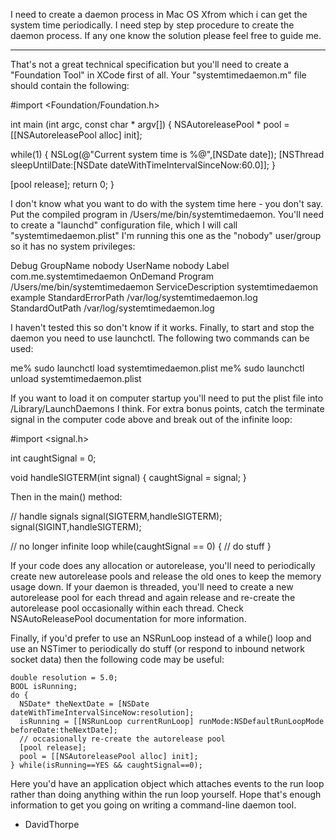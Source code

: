 I need to create a daemon process in Mac OS Xfrom which i can get the system time periodically. I need step by step procedure to create the daemon process. If any one know the solution please feel free to guide me.

----

That's not a great technical specification but you'll need to create a "Foundation Tool" in XCode first of all. Your "systemtimedaemon.m" file should contain the following:

    
#import <Foundation/Foundation.h>

int main (int argc, const char * argv[]) {
 NSAutoreleasePool * pool = [[NSAutoreleasePool alloc] init];

 while(1) {
   NSLog(@"Current system time is %@",[NSDate date]);
   [NSThread sleepUntilDate:[NSDate dateWithTimeIntervalSinceNow:60.0]];
 }

 [pool release];
 return 0;
}



I don't know what you want to do with the system time here - you don't say. Put the compiled program in /Users/me/bin/systemtimedaemon. You'll need to create a "launchd" configuration file, which I will call "systemtimedaemon.plist" I'm running this one as the "nobody" user/group so it has no system privileges:

    
<?xml version="1.0" encoding="UTF-8"?>
<!DOCTYPE plist PUBLIC "-//Apple Computer//DTD PLIST 1.0//EN" "http://www.apple.com/DTDs/PropertyList-1.0.dtd">
<plist version="1.0">
<dict>
	<key>Debug</key>
	<false/>
	<key>GroupName</key>
	<string>nobody</string>
	<key>UserName</key>
	<string>nobody</string>
	<key>Label</key>
	<string>com.me.systemtimedaemon</string>
	<key>OnDemand</key>
	<false/>
	<key>Program</key>
	<string>/Users/me/bin/systemtimedaemon</string>
	<key>ServiceDescription</key>
	<string>systemtimedaemon example</string>
	<key>StandardErrorPath</key>
	<string>/var/log/systemtimedaemon.log</string>
	<key>StandardOutPath</key>
	<string>/var/log/systemtimedaemon.log</string>
</dict>
</plist>



I haven't tested this so don't know if it works. Finally, to start and stop the daemon you need to use launchctl. The following two commands can be used:

    
me% sudo launchctl load systemtimedaemon.plist
me% sudo launchctl unload systemtimedaemon.plist


If you want to load it on computer startup you'll need to put the plist file into /Library/LaunchDaemons I think. For extra bonus points, catch the terminate signal in the computer code above and break out of the infinite loop:

    

#import <signal.h>

int caughtSignal = 0;

void handleSIGTERM(int signal) {
  caughtSignal = signal;
}



Then in the main() method:

    

  // handle signals
  signal(SIGTERM,handleSIGTERM);
  signal(SIGINT,handleSIGTERM);
 
  // no longer infinite loop
  while(caughtSignal == 0) {
    // do stuff
  }



If your code does any allocation or autorelease, you'll need to periodically create new autorelease pools and release the old ones to keep the memory usage down. If your daemon is threaded, you'll need to create a new autorelease pool for each thread and again release and re-create the autorelease pool occasionally within each thread. Check NSAutoReleasePool documentation for more information.

Finally, if you'd prefer to use an NSRunLoop instead of a while() loop and use an NSTimer to periodically do stuff (or respond to inbound network socket data) then the following code may be useful:

    

    double resolution = 5.0;
    BOOL isRunning;
    do {
      NSDate* theNextDate = [NSDate dateWithTimeIntervalSinceNow:resolution]; 
      isRunning = [[NSRunLoop currentRunLoop] runMode:NSDefaultRunLoopMode beforeDate:theNextDate]; 
      // occasionally re-create the autorelease pool
      [pool release];
      pool = [[NSAutoreleasePool alloc] init];	
    } while(isRunning==YES && caughtSignal==0);
  



Here you'd have an application object which attaches events to the run loop rather than doing anything within the run loop yourself. Hope that's enough information to get you going on writing a command-line daemon tool.

- DavidThorpe
